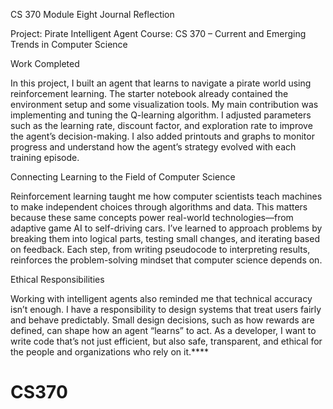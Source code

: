 CS 370 Module Eight Journal Reflection

Project: Pirate Intelligent Agent
Course: CS 370 – Current and Emerging Trends in Computer Science

Work Completed

In this project, I built an agent that learns to navigate a pirate world using reinforcement learning. The starter notebook already contained the environment setup and some visualization tools. My main contribution was implementing and tuning the Q-learning algorithm. I adjusted parameters such as the learning rate, discount factor, and exploration rate to improve the agent’s decision-making. I also added printouts and graphs to monitor progress and understand how the agent’s strategy evolved with each training episode.

Connecting Learning to the Field of Computer Science

Reinforcement learning taught me how computer scientists teach machines to make independent choices through algorithms and data. This matters because these same concepts power real-world technologies—from adaptive game AI to self-driving cars. I’ve learned to approach problems by breaking them into logical parts, testing small changes, and iterating based on feedback. Each step, from writing pseudocode to interpreting results, reinforces the problem-solving mindset that computer science depends on.

Ethical Responsibilities

Working with intelligent agents also reminded me that technical accuracy isn’t enough. I have a responsibility to design systems that treat users fairly and behave predictably. Small design decisions, such as how rewards are defined, can shape how an agent “learns” to act. As a developer, I want to write code that’s not just efficient, but also safe, transparent, and ethical for the people and organizations who rely on it.****
# CS370
